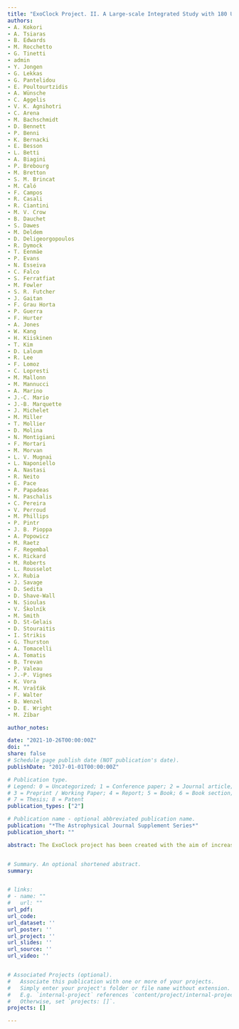 ```yaml
---
title: "ExoClock Project. II. A Large-scale Integrated Study with 180 Updated Exoplanet Ephemerides"
authors:
- A. Kokori 
- A. Tsiaras 
- B. Edwards 
- M. Rocchetto
- G. Tinetti 
- admin
- Y. Jongen
- G. Lekkas 
- G. Pantelidou 
- E. Poultourtzidis 
- A. Wünsche 
- C. Aggelis 
- V. K. Agnihotri 
- C. Arena 
- M. Bachschmidt 
- D. Bennett 
- P. Benni 
- K. Bernacki 
- E. Besson 
- L. Betti 
- A. Biagini 
- P. Brebourg 
- M. Bretton 
- S. M. Brincat 
- M. Caló
- F. Campos 
- R. Casali 
- R. Ciantini 
- M. V. Crow 
- B. Dauchet 
- S. Dawes 
- M. Deldem 
- D. Deligeorgopoulos 
- R. Dymock 
- T. Eenmäe 
- P. Evans 
- N. Esseiva 
- C. Falco
- S. Ferratfiat 
- M. Fowler 
- S. R. Futcher 
- J. Gaitan 
- F. Grau Horta 
- P. Guerra 
- F. Hurter 
- A. Jones 
- W. Kang 
- H. Kiiskinen 
- T. Kim 
- D. Laloum 
- R. Lee 
- F. Lomoz 
- C. Lopresti 
- M. Mallonn 
- M. Mannucci 
- A. Marino 
- J.-C. Mario 
- J.-B. Marquette 
- J. Michelet 
- M. Miller 
- T. Mollier 
- D. Molina 
- N. Montigiani 
- F. Mortari 
- M. Morvan 
- L. V. Mugnai 
- L. Naponiello 
- A. Nastasi 
- R. Neito
- E. Pace 
- P. Papadeas 
- N. Paschalis 
- C. Pereira 
- V. Perroud 
- M. Phillips 
- P. Pintr 
- J. B. Pioppa 
- A. Popowicz 
- M. Raetz
- F. Regembal 
- K. Rickard 
- M. Roberts 
- L. Rousselot 
- X. Rubia 
- J. Savage 
- D. Sedita 
- D. Shave-Wall 
- N. Sioulas 
- V. Školník
- M. Smith
- D. St-Gelais 
- D. Stouraitis 
- I. Strikis 
- G. Thurston 
- A. Tomacelli 
- A. Tomatis 
- B. Trevan 
- P. Valeau 
- J.-P. Vignes 
- K. Vora 
- M. Vrašťák
- F. Walter
- B. Wenzel 
- D. E. Wright 
- M. Zíbar

author_notes:

date: "2021-10-26T00:00:00Z"
doi: ""
share: false
# Schedule page publish date (NOT publication's date).
publishDate: "2017-01-01T00:00:00Z"

# Publication type.
# Legend: 0 = Uncategorized; 1 = Conference paper; 2 = Journal article;
# 3 = Preprint / Working Paper; 4 = Report; 5 = Book; 6 = Book section;
# 7 = Thesis; 8 = Patent
publication_types: ["2"]

# Publication name - optional abbreviated publication name.
publication: "*The Astrophysical Journal Supplement Series*"
publication_short: ""

abstract: The ExoClock project has been created with the aim of increasing the efficiency of the Ariel mission. It will achieve this by continuously monitoring and updating the ephemerides of Ariel candidates over an extended period, in order to produce a consistent catalogue of reliable and precise ephemerides. This work presents a homogenous catalogue of updated ephemerides for 450 planets, generated by the integration of ∼18000 data points from multiple sources. These sources include observations from ground-based telescopes (ExoClock network and ETD), mid-time values from the literature and light-curves from space telescopes (Kepler/K2 and TESS). With all the above, we manage to collect observations for half of the post-discovery years (median), with data that have a median uncertainty less than one minute. In comparison with literature, the ephemerides generated by the project are more precise and less biased. More than 40\% of the initial literature ephemerides had to be updated to reach the goals of the project, as they were either of low precision or drifting. Moreover, the integrated approach of the project enables both the monitoring of the majority of the Ariel candidates (95\%), and also the identification of missing data. The dedicated ExoClock network effectively supports this task by contributing additional observations when a gap in the data is identified. These results highlight the need for continuous monitoring to increase the observing coverage of the candidate planets. Finally, the extended observing coverage of planets allows us to detect trends (TTVs - Transit Timing Variations) for a sample of 19 planets. All products, data, and codes used in this work are open and accessible to the wider scientific community.


# Summary. An optional shortened abstract.
summary: 


# links:
# - name: ""
#   url: ""
url_pdf: 
url_code:
url_dataset: ''
url_poster: ''
url_project: ''
url_slides: ''
url_source: ''
url_video: ''


# Associated Projects (optional).
#   Associate this publication with one or more of your projects.
#   Simply enter your project's folder or file name without extension.
#   E.g. `internal-project` references `content/project/internal-project/index.md`.
#   Otherwise, set `projects: []`.
projects: []

---
```



